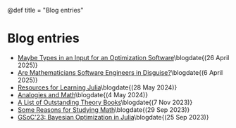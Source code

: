 @def title = "Blog entries"

# Blog entries

- [Maybe Types in an Input for an Optimization Software](/posts/MaybeTypesInAnInputForAnOptimizationSoftware/)\blogdate{(26 April 2025)}
- [Are Mathematicians Software Engineers in Disguise?](/posts/AreMathematiciansSoftwareEngineers/)\blogdate{(6 April 2025)}
- [Resources for Learning Julia](/posts/ResourcesForLearningJulia/)\blogdate{(28 May 2024)}
- [Analogies and Math](/posts/AnalogiesAndMath/)\blogdate{(4 May 2024)}
- [A List of Outstanding Theory Books](/posts/AListOfOutstandingTheoryBooks/)\blogdate{(7 Nov 2023)}
- [Some Reasons for Studying Math](/posts/SomeReasonsForStudyingMath/)\blogdate{(29 Sep 2023)}
- [GSoC'23: Bayesian Optimization in Julia](/posts/BayesianOptimizationGSoC23/)\blogdate{(25 Sep 2023)}